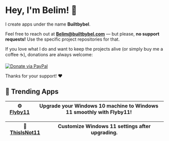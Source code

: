 # Hey, I'm Belim! 👋  

I create apps under the name **Builtbybel**.  

Feel free to reach out at **Belim@builtbybel.com** — but please, **no support requests!** Use the specific project repositories for that.  

If you love what I do and want to keep the projects alive (or simply buy me a coffee ☕), donations are always welcome:  

[![Donate via PayPal](https://img.shields.io/badge/Donate-PayPal-blue?logo=paypal&style=flat-square)](https://www.paypal.com/donate?hosted_button_id=MY7HX4QLYR4KG)  

Thanks for your support! ❤️

## 🚀 Trending Apps  

| ⚙️ **[Flyby11](https://github.com/builtbybel/Flyby11)** | Upgrade your Windows 10 machine to Windows 11 smoothly with Flyby11! |  
|:-------------------------------------------------------:|:--------------------------------------------------------------------:|  

| 🧹 **[ThisIsNot11](https://github.com/builtbybel/ThisIsNot11)** | Customize Windows 11 settings after upgrading.  |  
|:---------------------------------------------------------:|:-------------------------------------------------------------------:|  
